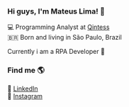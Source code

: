 ### Hi guys, I'm Mateus Lima! :call_me_hand:

💻 Programming Analyst at [Qintess](https://qintess.com/) <br>
🇧🇷 Born and living in São Paulo, Brazil <br>

Currently i am a RPA Developer :mechanical_arm:

### Find me 🌎

💼 [LinkedIn](https://www.linkedin.com/in/mateuslm/) <br>
📸 [Instagram](https://instagram.com/mateuslmatos) <br>
